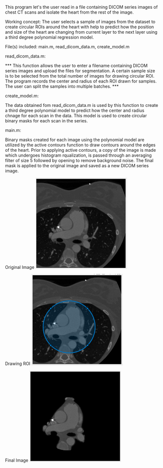 This program let's the user read in a file containing DICOM series images of chest CT scans and isolate the heart from the rest of the image. 

Working concept: The user selects a sample of images from the dataset to create circular ROIs around the heart with help to predict how the position and size of the heart are changing from current layer to the next layer using a third degree polynomial regression model.  

File(s) included: main.m, read_dicom_data.m, create_model.m

read_dicom_data.m:

*** This function allows the user to enter a filename containing DICOM series images and upload the files for segmentation. A certain sample size is to be selected from the total number of images for drawing circular ROI. The program records the center and radius of each ROI drawn for samples. The user can split the samples into multiple batches. ***

create_model.m:

The data obtained fom read_dicom_data.m is used by this function to create a third degree polynomial model to predict how the center and radius chnage for each scan in the data. This model is used to create circular binary masks for each scan in the series.

main.m:

Binary masks created for each image using the polynomial model are utilized by the active contours function to draw contours around the edges of the heart. Prior to applying active contours, a copy of the image is made which undergoes histogram rqualization, is passed through an averaging filter of size 5 followed by opening to remove background noise. The final mask is applied to the original image and saved as a new DICOM series image. 

Original Image
<img src = "original.png" width = 300>

Drawing ROI
<img src = "circular_ROI.png" width = 300>

Final Image
<img src = "final_image.png" width = 300>
